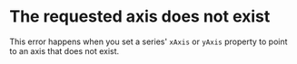 # The requested axis does not exist

This error happens when you set a series' `xAxis` or `yAxis` property to point
to an axis that does not exist.

